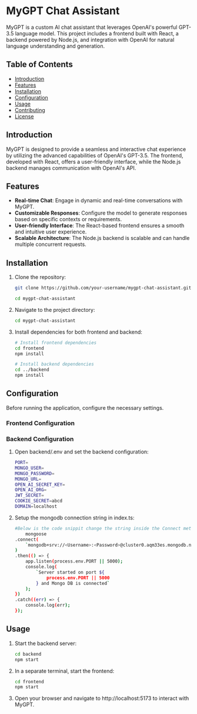 # MyGPT Chat Assistant

MyGPT is a custom AI chat assistant that leverages OpenAI's powerful GPT-3.5 language model. This project includes a frontend built with React, a backend powered by Node.js, and integration with OpenAI for natural language understanding and generation.

## Table of Contents

- [Introduction](#introduction)
- [Features](#features)
- [Installation](#installation)
- [Configuration](#configuration)
- [Usage](#usage)
- [Contributing](#contributing)
- [License](#license)

## Introduction

MyGPT is designed to provide a seamless and interactive chat experience by utilizing the advanced capabilities of OpenAI's GPT-3.5. The frontend, developed with React, offers a user-friendly interface, while the Node.js backend manages communication with OpenAI's API.

## Features

- **Real-time Chat**: Engage in dynamic and real-time conversations with MyGPT.
- **Customizable Responses**: Configure the model to generate responses based on specific contexts or requirements.
- **User-friendly Interface**: The React-based frontend ensures a smooth and intuitive user experience.
- **Scalable Architecture**: The Node.js backend is scalable and can handle multiple concurrent requests.

## Installation

1. Clone the repository:

   ```bash
   git clone https://github.com/your-username/mygpt-chat-assistant.git

   cd mygpt-chat-assistant


2. Navigate to the project directory:
    ```bash
    cd mygpt-chat-assistant
3. Install dependencies for both frontend and backend:

    ```bash
    # Install frontend dependencies
    cd frontend
    npm install

    # Install backend dependencies
    cd ../backend
    npm install

## Configuration
Before running the application, configure the necessary settings.

### Frontend Configuration

### Backend Configuration

1. Open backend/.env and set the backend configuration:

    ```bash 
    PORT=   
    MONGO_USER=
    MONGO_PASSWORD=
    MONGO_URL=
    OPEN_AI_SECRET_KEY=
    OPEN_AI_ORG=
    JWT_SECRET=
    COOKIE_SECRET=abcd
    DOMAIN=localhost
2. Setup the mongodb connection string in index.ts:
    ```bash
    #Below is the code snippit change the string inside the Connect method 
        mongoose
	.connect(
		`mongodb+srv://<Username>:<Password>@cluster0.aqm33es.mongodb.net/MyGPT`
	)
	.then(() => {
		app.listen(process.env.PORT || 5000);
		console.log(
			`Server started on port ${
				process.env.PORT || 5000
			} and Mongo DB is connected`
		);
	})
	.catch((err) => {
		console.log(err);
	});


## Usage

1. Start the backend server:
    ```bash
    cd backend
    npm start

2. In a separate terminal, start the frontend:
    ```bash
    cd frontend
    npm start
3. Open your browser and navigate to http://localhost:5173 to interact with MyGPT.






